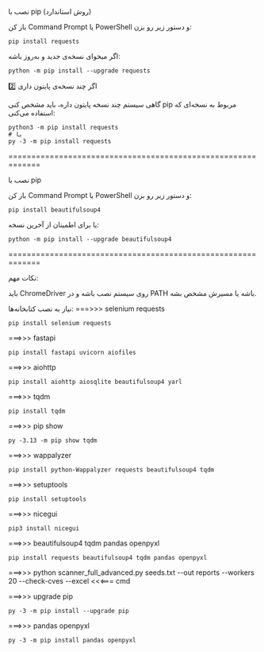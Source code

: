 نصب با pip (روش استاندارد)

باز کن Command Prompt یا PowerShell و دستور زیر رو بزن:
```
pip install requests
```

اگر میخوای نسخه‌ی جدید و به‌روز باشه:
```
python -m pip install --upgrade requests
```
2️⃣ اگر چند نسخه‌ی پایتون داری

گاهی سیستم چند نسخه پایتون داره، باید مشخص کنی pip مربوط به نسخه‌ای که استفاده می‌کنی:
```
python3 -m pip install requests
# یا
py -3 -m pip install requests
```


=============================================================

نصب با pip

باز کن Command Prompt یا PowerShell و دستور زیر رو بزن:

```
pip install beautifulsoup4
```

یا برای اطمینان از آخرین نسخه:
```
python -m pip install --upgrade beautifulsoup4
```


=============================================================

نکات مهم:

باید ChromeDriver روی سیستم نصب باشه و در PATH باشه یا مسیرش مشخص بشه.

نیاز به نصب کتابخانه‌ها:
===>>> selenium requests
```
pip install selenium requests
```

===>>> fastapi
```
pip install fastapi uvicorn aiofiles
```

===>>> aiohttp
```
pip install aiohttp aiosqlite beautifulsoup4 yarl
```

===>>> tqdm
```
pip install tqdm
```

===>>> pip show
```
py -3.13 -m pip show tqdm
```

===>>> wappalyzer
```
pip install python-Wappalyzer requests beautifulsoup4 tqdm
```

===>>> setuptools
```
pip install setuptools
```

===>>> nicegui
```
pip3 install nicegui
```

===>>> beautifulsoup4 tqdm pandas openpyxl
```
pip install requests beautifulsoup4 tqdm pandas openpyxl
```
===>>> python scanner_full_advanced.py seeds.txt --out reports --workers 20 --check-cves --excel <<<=== cmd



===>>> upgrade pip
```
py -3 -m pip install --upgrade pip
```

===>>> pandas openpyxl
```
py -3 -m pip install pandas openpyxl
```
